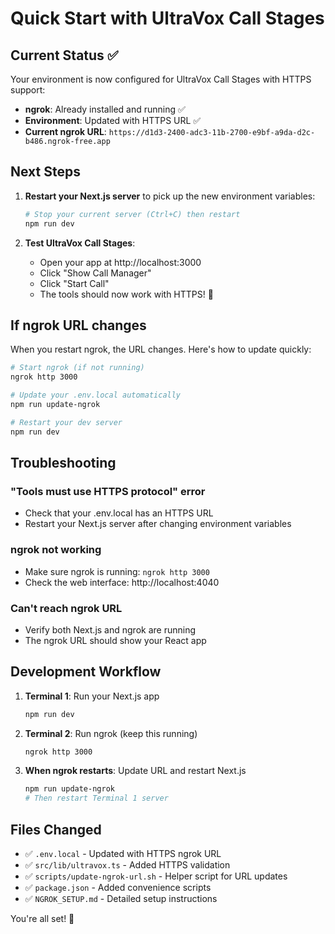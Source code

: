 # Quick Start with UltraVox Call Stages

## Current Status ✅

Your environment is now configured for UltraVox Call Stages with HTTPS support:

- **ngrok**: Already installed and running ✅
- **Environment**: Updated with HTTPS URL ✅
- **Current ngrok URL**: `https://d1d3-2400-adc3-11b-2700-e9bf-a9da-d2c-b486.ngrok-free.app`

## Next Steps

1. **Restart your Next.js server** to pick up the new environment variables:
   ```bash
   # Stop your current server (Ctrl+C) then restart
   npm run dev
   ```

2. **Test UltraVox Call Stages**:
   - Open your app at http://localhost:3000
   - Click "Show Call Manager"
   - Click "Start Call"
   - The tools should now work with HTTPS! 🎉

## If ngrok URL changes

When you restart ngrok, the URL changes. Here's how to update quickly:

```bash
# Start ngrok (if not running)
ngrok http 3000

# Update your .env.local automatically
npm run update-ngrok

# Restart your dev server
npm run dev
```

## Troubleshooting

### "Tools must use HTTPS protocol" error
- Check that your .env.local has an HTTPS URL
- Restart your Next.js server after changing environment variables

### ngrok not working
- Make sure ngrok is running: `ngrok http 3000`
- Check the web interface: http://localhost:4040

### Can't reach ngrok URL
- Verify both Next.js and ngrok are running
- The ngrok URL should show your React app

## Development Workflow

1. **Terminal 1**: Run your Next.js app
   ```bash
   npm run dev
   ```

2. **Terminal 2**: Run ngrok (keep this running)
   ```bash
   ngrok http 3000
   ```

3. **When ngrok restarts**: Update URL and restart Next.js
   ```bash
   npm run update-ngrok
   # Then restart Terminal 1 server
   ```

## Files Changed

- ✅ `.env.local` - Updated with HTTPS ngrok URL
- ✅ `src/lib/ultravox.ts` - Added HTTPS validation
- ✅ `scripts/update-ngrok-url.sh` - Helper script for URL updates
- ✅ `package.json` - Added convenience scripts
- ✅ `NGROK_SETUP.md` - Detailed setup instructions

You're all set! 🚀 